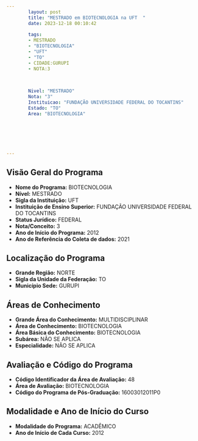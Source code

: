 ```yaml
---
        layout: post
        title: "MESTRADO em BIOTECNOLOGIA na UFT  "
        date: 2023-12-18 00:10:42
     
        tags:
        - MESTRADO
        - "BIOTECNOLOGIA"
        - "UFT"
        - "TO"
        - CIDADE:GURUPI
        - NOTA:3
        
       

        Nivel: "MESTRADO"
        Nota: "3"
        Instituicao: "FUNDAÇÃO UNIVERSIDADE FEDERAL DO TOCANTINS"
        Estado: "TO"
        Area: "BIOTECNOLOGIA"
        
        
        
        
        
        
---
```

## Visão Geral do Programa
- **Nome do Programa:** BIOTECNOLOGIA
- **Nível:** MESTRADO
- **Sigla da Instituição:** UFT
- **Instituição de Ensino Superior:** FUNDAÇÃO UNIVERSIDADE FEDERAL DO TOCANTINS
- **Status Jurídico:** FEDERAL
- **Nota/Conceito:** 3
- **Ano de Início do Programa:** 2012
- **Ano de Referência do Coleta de dados:** 2021

## Localização do Programa
- **Grande Região:** NORTE
- **Sigla da Unidade da Federação:** TO
- **Município Sede:** GURUPI

## Áreas de Conhecimento
- **Grande Área do Conhecimento:** MULTIDISCIPLINAR
- **Área de Conhecimento:** BIOTECNOLOGIA
- **Área Básica do Conhecimento:** BIOTECNOLOGIA
- **Subárea:** NÃO SE APLICA
- **Especialidade:** NÃO SE APLICA

## Avaliação e Código do Programa
- **Código Identificador da Área de Avaliação:** 48
- **Área de Avaliação:** BIOTECNOLOGIA
- **Código do Programa de Pós-Graduação:** 16003012011P0


## Modalidade e Ano de Início do Curso
- **Modalidade do Programa:** ACADÊMICO
- **Ano de Início de Cada Curso:** 2012
